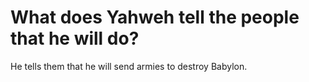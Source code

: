 # What does Yahweh tell the people that he will do?

He tells them that he will send armies to destroy Babylon.
